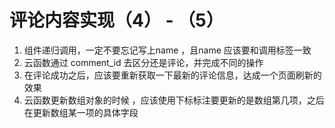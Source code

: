 # 评论内容实现（4） - （5）
1. 组件递归调用，一定不要忘记写上name ，且name 应该要和调用标签一致
2. 云函数通过 comment_id 去区分还是评论，并完成不同的操作
3. 在评论成功之后，应该要重新获取一下最新的评论信息，达成一个页面刷新的效果
4. 云函数更新数组对象的时候 ，应该使用下标标注要更新的是数组第几项，之后在更新数组某一项的具体字段

